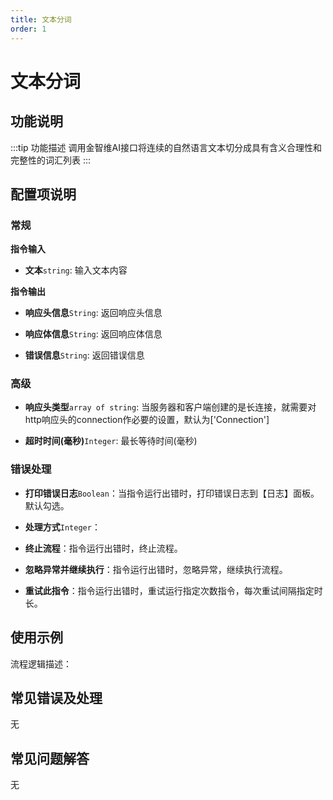 ```yaml
---
title: 文本分词
order: 1
---
```


# 文本分词

## 功能说明

:::tip 功能描述
调用金智维AI接口将连续的自然语言文本切分成具有含义合理性和完整性的词汇列表
:::

## 配置项说明

### 常规

**指令输入**

- **文本**`string`: 输入文本内容


**指令输出**

- **响应头信息**`String`: 返回响应头信息

- **响应体信息**`String`: 返回响应体信息

- **错误信息**`String`: 返回错误信息

### 高级

- **响应头类型**`array of string`: 当服务器和客户端创建的是长连接，就需要对http响应头的connection作必要的设置，默认为['Connection']

- **超时时间(毫秒)**`Integer`: 最长等待时间(毫秒)

### 错误处理

- **打印错误日志**`Boolean`：当指令运行出错时，打印错误日志到【日志】面板。默认勾选。

- **处理方式**`Integer`：

 - **终止流程**：指令运行出错时，终止流程。

 - **忽略异常并继续执行**：指令运行出错时，忽略异常，继续执行流程。

 - **重试此指令**：指令运行出错时，重试运行指定次数指令，每次重试间隔指定时长。

## 使用示例

流程逻辑描述：

## 常见错误及处理

无

## 常见问题解答

无

